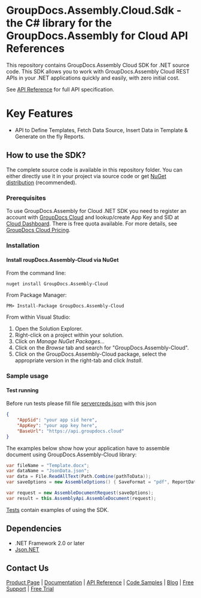 # GroupDocs.Assembly.Cloud.Sdk - the C# library for the GroupDocs.Assembly for Cloud API References
This repository contains GroupDocs.Assembly Cloud SDK for .NET source code. This SDK allows you to work with GroupDocs.Assembly Cloud REST APIs in your .NET applications quickly and easily, with zero initial cost.

See [API Reference](https://apireference.groupdocs.cloud/) for full API specification.

# Key Features
* API to Define Templates, Fetch Data Source, Insert Data in Template & Generate on the fly Reports.

## How to use the SDK?
The complete source code is available in this repository folder. You can either directly use it in your project via source code or get [NuGet distribution](https://www.nuget.org/packages/GroupDocs.Assembly-Cloud/) (recommended).

### Prerequisites

To use GroupDocs.Assembly for Cloud .NET SDK you need to register an account with [GroupDocs Cloud](https://www.groupdocs.cloud/) and lookup/create App Key and SID at [Cloud Dashboard](https://dashboard.groupdocs.cloud/applications). There is free quota available. For more details, see [GroupDocs Cloud Pricing](https://purchase.groupdocs.cloud/pricing).

### Installation

#### Install roupDocs.Assembly-Cloud via NuGet

From the command line:

	nuget install GroupDocs.Assembly-Cloud

From Package Manager:

	PM> Install-Package GroupDocs.Assembly-Cloud

From within Visual Studio:

1. Open the Solution Explorer.
2. Right-click on a project within your solution.
3. Click on *Manage NuGet Packages...*
4. Click on the *Browse* tab and search for "GroupDocs.Assembly-Cloud".
5. Click on the GroupDocs.Assembly-Cloud package, select the appropriate version in the right-tab and click *Install*.

### Sample usage
#### Test running
Before run tests please fill file [servercreds.json](Settings/servercreds.json) with this json
```json
{
    "AppSid": "your app sid here",
    "AppKey": "your app key here",
    "BaseUrl": "https://api.groupdocs.cloud"
}
```

The examples below show how your application have to assemble document using GroupDocs.Assembly-Cloud library:
```csharp
var fileName = "Template.docx";
var dataName = "JsonData.json";
var data = File.ReadAllText(Path.Combine(pathToData));
var saveOptions = new AssembleOptions() { SaveFormat = "pdf", ReportData = data, TemplateFileInfo = new TemplateFileInfo { FilePath = pathToFile } };

var request = new AssembleDocumentRequest(saveOptions);
var result = this.AssemblyApi.AssembleDocument(request);
```

[Tests](GroupDocs.Assembly.Cloud.Sdk.Test) contain examples of using the SDK.

## Dependencies
- .NET Framework 2.0 or later
- [Json.NET](https://www.nuget.org/packages/Newtonsoft.Json/)

## Contact Us
[Product Page](https://products.groupdocs.cloud/assembly/net) | [Documentation](https://docs.groupdocs.cloud/display/assemblycloud/Home) | [API Reference](https://apireference.groupdocs.cloud/assembly/) | [Code Samples](https://github.com/groupdocs-assembly-cloud/groupdocs-assembly-cloud-net) | [Blog](https://blog.groupdocs.cloud/category/assembly/) | [Free Support](https://forum.groupdocs.cloud/c/assembly) | [Free Trial](https://dashboard.groupdocs.cloud/applications)
